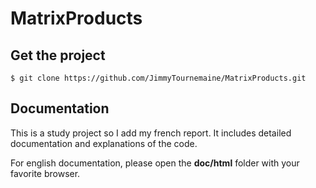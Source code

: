 # MatrixProducts

## Get the project

	$ git clone https://github.com/JimmyTournemaine/MatrixProducts.git
	
## Documentation

This is a study project so I add my french report.
It includes detailed documentation and explanations of the code.

For english documentation, please open the **doc/html** folder with your favorite browser.
